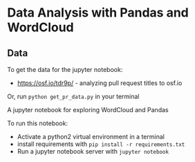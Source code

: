 # Data Analysis with Pandas and WordCloud

## Data
To get the data for the jupyter notebook:
- https://osf.io/tdr9p/ - analyzing pull request titles to osf.io

Or, run `python get_pr_data.py` in your terminal

A jupyter notebook for exploring WordCloud and Pandas

To run this notebook:

- Activate a python2 virtual environment in a terminal
- install requirements with `pip install -r requirements.txt`
- Run a jupyter notebook server with `jupyter notebook`
